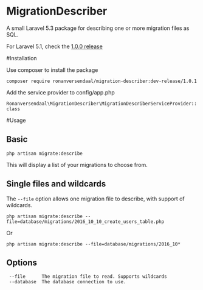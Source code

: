 # MigrationDescriber
A small Laravel 5.3 package for describing one or more migration files as SQL.


For Laravel 5.1, check the [1.0.0 release](https://github.com/ronanversendaal/migration-describer/releases/tag/1.0.0)

#Installation

Use composer to install the package

`composer require ronanversendaal/migration-describer:dev-release/1.0.1`

Add the service provider to config/app.php

`Ronanversendaal\MigrationDescriber\MigrationDescriberServiceProvider::class`

#Usage

## Basic

`php artisan migrate:describe`

This will display a list of your migrations to choose from.

## Single files and wildcards

The `--file` option allows one migration file to describe, with support of wildcards.

`php artisan migrate:describe --file=database/migrations/2016_10_10_create_users_table.php`

Or

`php artisan migrate:describe --file=database/migrations/2016_10*`


## Options

 ```
  --file      The migration file to read. Supports wildcards
  --database  The database connection to use.
```
